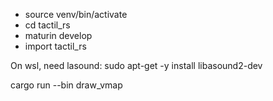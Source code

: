 
- source venv/bin/activate
- cd tactil_rs
- maturin develop
- import tactil_rs

On wsl, need lasound: sudo apt-get -y install libasound2-dev

cargo run --bin draw_vmap